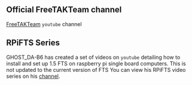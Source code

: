 
## Official FreeTAKTeam channel
[FreeTAKTeam](https://www.youtube.com/channel/UCJJOterycd1UuulmQGEV8Iw/featured) `youtube` channel

## RPiFTS Series
GHOST_DA-B6 has created a set of videos on `youtube` detailing how to install and set up 1.5 FTS on raspberry pi single board computers.
This is not updated to the current version of FTS
You can view his RPiFTS video series on his [channel](https://www.youtube.com/channel/UC--WpY--HV7PymMWLgfflZA).
